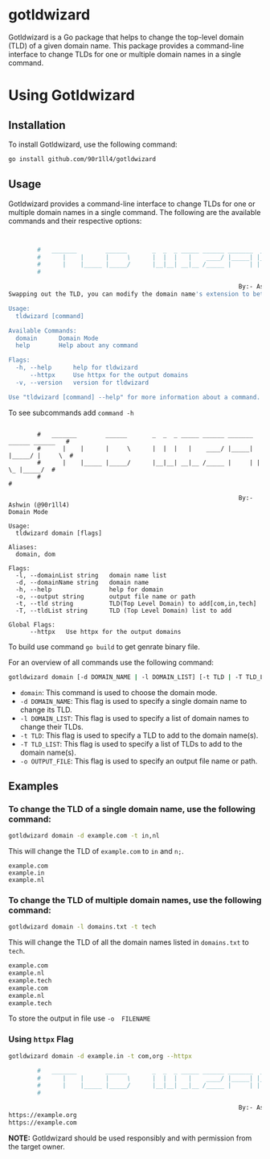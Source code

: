 # gotldwizard

Gotldwizard is a Go package that helps to change the top-level domain (TLD) of a given domain name. This package provides a command-line interface to change TLDs for one or multiple domain names in a single command.


# Using Gotldwizard

## Installation
To install Gotldwizard, use the following command:

```bash
go install github.com/90r1ll4/gotldwizard
```

## Usage

Gotldwizard provides a command-line interface to change TLDs for one or multiple domain names in a single command. The following are the available commands and their respective options:

```bash


        #   _______        ______       _  _  _ _____ ______ _______  ______ ______   #
        #      |    |      |     \      |  |  |   |    ____/ |_____| |_____/ |     \  #
        #      |    |_____ |_____/      |__|__| __|__ /_____ |     | |    \_ |_____/  #
        #                                                                             #

                                                                By:- Ashwin (@90r1ll4)
Swapping out the TLD, you can modify the domain name's extension to better suit your needs.

Usage:
  tldwizard [command]

Available Commands:
  domain      Domain Mode
  help        Help about any command

Flags:
  -h, --help      help for tldwizard
      --httpx     Use httpx for the output domains
  -v, --version   version for tldwizard

Use "tldwizard [command] --help" for more information about a command.
```
To see subcommands add `command -h`

```

        #   _______        ______       _  _  _ _____ ______ _______  ______ ______   #
        #      |    |      |     \      |  |  |   |    ____/ |_____| |_____/ |     \  #
        #      |    |_____ |_____/      |__|__| __|__ /_____ |     | |    \_ |_____/  #
        #                                                                             #

                                                                By:- Ashwin (@90r1ll4)
Domain Mode

Usage:
  tldwizard domain [flags]

Aliases:
  domain, dom

Flags:
  -l, --domainList string   domain name list
  -d, --domainName string   domain name
  -h, --help                help for domain
  -o, --output string       output file name or path
  -t, --tld string          TLD(Top Level Domain) to add[com,in,tech]
  -T, --tldList string      TLD (Top Level Domain) list to add

Global Flags:
      --httpx   Use httpx for the output domains
```
To build use command `go build` to get genrate binary file.

For an overview of all commands use the following command:

```bash
gotldwizard domain [-d DOMAIN_NAME | -l DOMAIN_LIST] [-t TLD | -T TLD_LIST] [-o OUTPUT_FILE]

```

- `domain`: This command is used to choose the domain mode.
- `-d DOMAIN_NAME`: This flag is used to specify a single domain name to change its TLD.
- `-l DOMAIN_LIST`: This flag is used to specify a list of domain names to change their TLDs.
- `-t TLD`: This flag is used to specify a TLD to add to the domain name(s).
- `-T TLD_LIST`: This flag is used to specify a list of TLDs to add to the domain name(s).
- `-o OUTPUT_FILE`: This flag is used to specify an output file name or path.

## Examples
### To change the TLD of a single domain name, use the following command:



```bash
gotldwizard domain -d example.com -t in,nl

```
This will change the TLD of `example.com` to `in` and `n;`.
```
example.com
example.in
example.nl
```
### To change the TLD of multiple domain names, use the following command:

```bash
gotldwizard domain -l domains.txt -t tech
```
This will change the TLD of all the domain names listed in `domains.txt` to `tech`.
```bash
example.com
example.nl
example.tech
example.com
example.nl
example.tech

```

To store the output in file use `-o  FILENAME` 

### Using `httpx` Flag

```bash
gotldwizard domain -d example.in -t com,org --httpx

        #   _______        ______       _  _  _ _____ ______ _______  ______ ______   #
        #      |    |      |     \      |  |  |   |    ____/ |_____| |_____/ |     \  #
        #      |    |_____ |_____/      |__|__| __|__ /_____ |     | |    \_ |_____/  #
        #                                                                             #

                                                                By:- Ashwin (@90r1ll4)
https://example.org
https://example.com
```

**NOTE:** Gotldwizard should be used responsibly and with permission from the target owner.
